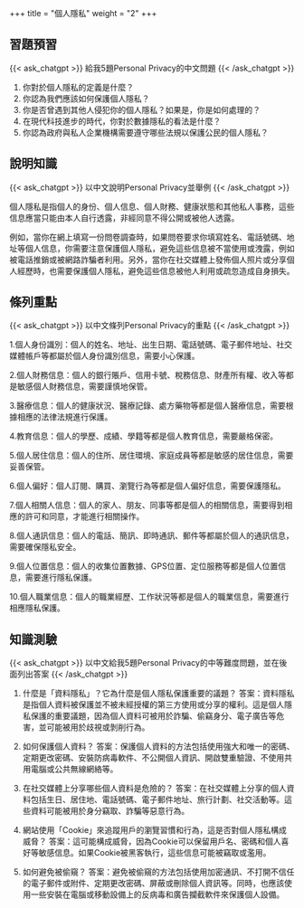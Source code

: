 +++
title = "個人隱私"
weight = "2"
+++
## 習題預習
{{< ask_chatgpt >}}
給我5題Personal Privacy的中文問題
{{< /ask_chatgpt >}}

1. 你對於個人隱私的定義是什麼？
2. 你認為我們應該如何保護個人隱私？
3. 你是否曾遇到其他人侵犯你的個人隱私？如果是，你是如何處理的？
4. 在現代科技進步的時代，你對於數據隱私的看法是什麼？
5. 你認為政府與私人企業機構需要遵守哪些法規以保護公民的個人隱私？   

## 說明知識
{{< ask_chatgpt >}}
以中文說明Personal Privacy並舉例
{{< /ask_chatgpt >}}

個人隱私是指個人的身份、個人信息、個人財務、健康狀態和其他私人事務，這些信息應當只能由本人自行透露，非經同意不得公開或被他人透露。

例如，當你在網上填寫一份問卷調查時，如果問卷要求你填寫姓名、電話號碼、地址等個人信息，你需要注意保護個人隱私，避免這些信息被不當使用或洩露，例如被電話推銷或被網路詐騙者利用。另外，當你在社交媒體上發佈個人照片或分享個人經歷時，也需要保護個人隱私，避免這些信息被他人利用或疏忽造成自身損失。   

## 條列重點
{{< ask_chatgpt >}}
以中文條列Personal Privacy的重點
{{< /ask_chatgpt >}}

1.個人身份識別：個人的姓名、地址、出生日期、電話號碼、電子郵件地址、社交媒體帳戶等都屬於個人身份識別信息，需要小心保護。

2.個人財務信息：個人的銀行賬戶、信用卡號、稅務信息、財產所有權、收入等都是敏感個人財務信息，需要謹慎地保管。

3.醫療信息：個人的健康狀況、醫療記錄、處方藥物等都是個人醫療信息，需要根據相應的法律法規進行保護。

4.教育信息：個人的學歷、成績、學籍等都是個人教育信息，需要嚴格保密。

5.個人居住信息：個人的住所、居住環境、家庭成員等都是敏感的居住信息，需要妥善保管。

6.個人偏好：個人訂閱、購買、瀏覽行為等都是個人偏好信息，需要保護隱私。

7.個人相關人信息：個人的家人、朋友、同事等都是個人的相關信息，需要得到相應的許可和同意，才能進行相關操作。

8.個人通訊信息：個人的電話、簡訊、即時通訊、郵件等都屬於個人的通訊信息，需要確保隱私安全。

9.個人位置信息：個人的收集位置數據、GPS位置、定位服務等都是個人位置信息，需要進行隱私保護。

10.個人職業信息：個人的職業經歷、工作狀況等都是個人的職業信息，需要進行相應隱私保護。   

## 知識測驗
{{< ask_chatgpt >}}
以中文給我5題Personal Privacy的中等難度問題，並在後面列出答案
{{< /ask_chatgpt >}}

1. 什麼是「資料隱私」？它為什麼是個人隱私保護重要的議題？
答案：資料隱私是指個人資料被保護並不被未經授權的第三方使用或分享的權利。這是個人隱私保護的重要議題，因為個人資料可被用於詐騙、偷竊身分、電子廣告等危害，並可能被用於歧視或剝削行為。

2. 如何保護個人資料？
答案：保護個人資料的方法包括使用強大和唯一的密碼、定期更改密碼、安裝防病毒軟件、不公開個人資訊、開啟雙重驗證、不使用共用電腦或公共無線網絡等。

3. 在社交媒體上分享哪些個人資料是危險的？
答案：在社交媒體上分享的個人資料包括生日、居住地、電話號碼、電子郵件地址、旅行計劃、社交活動等。這些資料可能被用於身分竊取、詐騙等惡意行為。

4. 網站使用「Cookie」來追蹤用戶的瀏覽習慣和行為，這是否對個人隱私構成威脅？
答案：這可能構成威脅，因為Cookie可以保留用戶名、密碼和個人喜好等敏感信息。如果Cookie被黑客執行，這些信息可能被竊取或濫用。

5. 如何避免被偷窺？
答案：避免被偷窺的方法包括使用加密通訊、不打開不信任的電子郵件或附件、定期更改密碼、屏蔽或刪除個人資訊等。同時，也應該使用一些安裝在電腦或移動設備上的反病毒和廣告攔截軟件來保護個人設備。   

